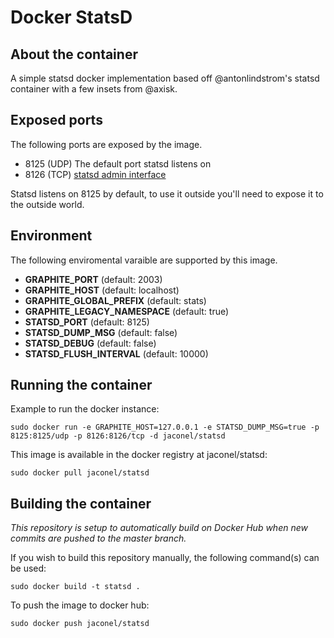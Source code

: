 # Docker StatsD

## About the container
A simple statsd docker implementation based off @antonlindstrom's statsd container with a few insets from @axisk.

## Exposed ports

The following ports are exposed by the image.

- 8125 (UDP) The default port statsd listens on
- 8126 (TCP) [statsd admin interface](https://github.com/etsy/statsd/blob/master/docs/admin_interface.md)


Statsd listens on 8125 by default, to use it outside you'll need to expose it
to the outside world.

## Environment

The following enviromental varaible are supported by this image.

- **GRAPHITE_PORT**             (default: 2003)
- **GRAPHITE_HOST**             (default: localhost)
- **GRAPHITE_GLOBAL_PREFIX**    (default: stats) 
- **GRAPHITE_LEGACY_NAMESPACE** (default: true) 
- **STATSD_PORT**               (default: 8125)
- **STATSD_DUMP_MSG**           (default: false)
- **STATSD_DEBUG**              (default: false)
- **STATSD_FLUSH_INTERVAL**     (default: 10000)

## Running the container

Example to run the docker instance:

```
sudo docker run -e GRAPHITE_HOST=127.0.0.1 -e STATSD_DUMP_MSG=true -p 8125:8125/udp -p 8126:8126/tcp -d jaconel/statsd
```

This image is available in the docker registry at jaconel/statsd:

    sudo docker pull jaconel/statsd

## Building the container

*This repository is setup to automatically build on Docker Hub when new commits are pushed to the master branch.*

If you wish to build this repository manually, the following command(s) can be used:

```sudo docker build -t statsd . ```

To push the image to docker hub:

```sudo docker push jaconel/statsd```

